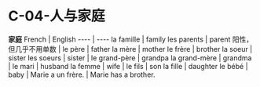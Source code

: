 ﻿# C-04-人与家庭

**家庭**
French | English
---- | ----
la famille | family
les parents | parent 阳性，但几乎不用单数
 | 
le père | father
la mère | mother
le frère | brother
la soeur | sister
les soeurs | sister
 | 
le grand-père | grandpa
la grand-mère | grandma
 | 
le mari | husband
la femme | wife
 | 
le fils | son
la fille | daughter
le bébé | baby
 | 
Marie a un frère. | Marie has a brother.



